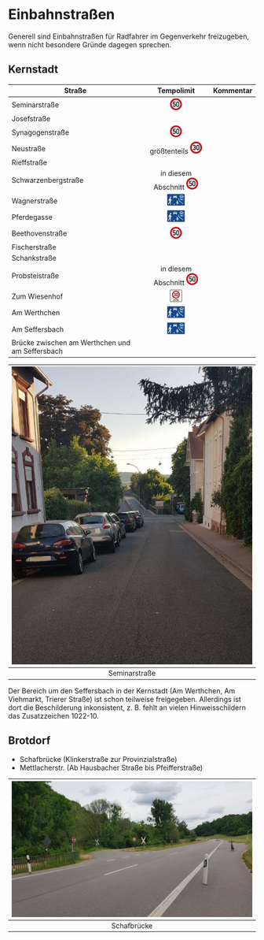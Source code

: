 # Einbahnstraßen

Generell sind Einbahnstraßen für Radfahrer im Gegenverkehr freizugeben, wenn nicht besondere Gründe dagegen sprechen.

## Kernstadt

| Straße | Tempolimit | Kommentar |
|---|:---:|---|
| Seminarstraße       | <img alt="50" src="signs/274.50.png" height="25"/> |  |
| Josefstraße         | | |
| Synagogenstraße     |  <img alt="50" src="signs/274.50.png" height="25"/> |  |
| Neustraße           | größtenteils <img alt="30" src="signs/274.30.png" height="25"/> | |
| Rieffstraße         | |  |
| Schwarzenbergstraße | in diesem Abschnitt <img alt="50" src="signs/274.50.png" height="25"/> | |
| Wagnerstraße        | <img alt="verkehrsberuhigt" src="signs/325.1.png" height="25"/> | |
| Pferdegasse         | <img alt="verkehrsberuhigt" src="signs/325.1.png" height="25"/> | |
| Beethovenstraße     | <img alt="50" src="signs/274.50.png" height="25"/> | |
| Fischerstraße       | | |
| Schankstraße        | | |
| Probsteistraße      | in diesem Abschnitt <img alt="50" src="signs/274.50.png" height="25"/> | |
| Zum Wiesenhof       | <img alt="z30" src="signs/274.1.png" height="25"/> | |
| Am Werthchen        | <img alt="verkehrsberuhigt" src="signs/325.1.png" height="25"/> | |
| Am Seffersbach      | <img alt="verkehrsberuhigt" src="signs/325.1.png" height="25"/> | |
| Brücke zwischen am Werthchen und am Seffersbach | | |

| ![Seminarstraße](media/seminarstr.jpg) |
| :---: |
| Seminarstraße |

Der Bereich um den Seffersbach in der Kernstadt (Am Werthchen, Am Viehmarkt, Trierer Straße) ist schon teilweise freigegeben.
Allerdings ist dort die Beschilderung inkonsistent, z. B. fehlt an vielen Hinweisschildern das Zusatzzeichen 1022-10.


## Brotdorf
- Schafbrücke (Klinkerstraße zur Provinzialstraße)
- Mettlacherstr. (Ab Hausbacher Straße bis Pfeifferstraße)

| ![Schafbrücke Einbahnstraße](media/mzg-bd-einbahnstrasse-2.jpg) |
| :---: |
| Schafbrücke |



